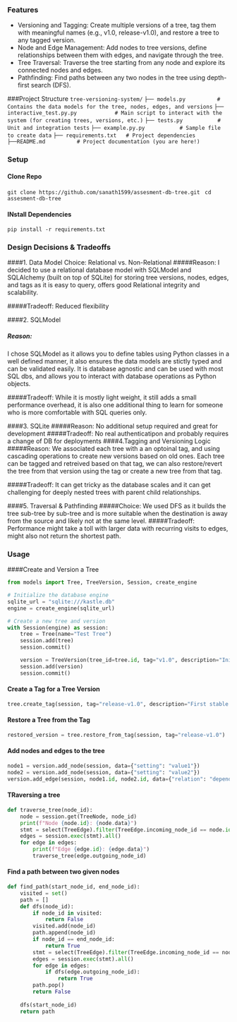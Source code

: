 ### Features
- Versioning and Tagging: Create multiple versions of a tree, tag them with meaningful names (e.g., v1.0, release-v1.0), and restore a tree to any tagged version.
- Node and Edge Management: Add nodes to tree versions, define relationships between them with edges, and navigate through the tree.
- Tree Traversal: Traverse the tree starting from any node and explore its connected nodes and edges.
- Pathfinding: Find paths between any two nodes in the tree using depth-first search (DFS).

###Project Structure 
`tree-versioning-system/`
`├── models.py          # Contains the data models for the tree, nodes, edges, and versions`
`├── interactive_test.py.py            # Main script to interact with the system (for creating trees, versions, etc.)`
`├── tests.py           # Unit and integration tests`
`├── example.py.py           # Sample file to create data`
`├── requirements.txt   # Project dependencies`
`├──README.md          # Project documentation (you are here!)`


### Setup
#### Clone Repo
```git clone https://github.com/sanath1599/assesment-db-tree.git ```
```cd assesment-db-tree```

#### INstall Dependencies
```pip install -r requirements.txt```

### Design Decisions & Tradeoffs
####1. Data Model Choice: Relational vs. Non-Relational
#####Reason:
I decided to use a relational database model with SQLModel and SQLAlchemy (built on top of SQLite) for storing tree versions, nodes, edges, and tags as it is easy to query, offers good Relational integrity and scalability. 

#####Tradeoff:
Reduced flexibility

####2. SQLModel
##### Reason: 
I chose SQLModel as it allows you to define tables using Python classes in a well defined manner, it also ensures the data models are stictly typed and can be validated easily. It is database agnostic and can be used with most SQL dbs, and allows you to interact with database operations as Python objects. 

#####Tradeoff: 
While it is mostly light weight, it still adds a small performance overhead, it is also one additional thing to learn for someone who is more comfortable with SQL queries only. 

####3. SQLite
#####Reason:
No additional setup required and great for development
#####Tradeoff: No real authenticatipon and probably requires a change of DB for deployments
####4.Tagging and Versioning Logic
#####Reason:
We associated each tree with a an optoinal tag, and using cascading operations to create new versions based on old ones. Each tree can be tagged and retreived based on that tag, we can also restore/revert the tree from that version using the tag or create a new tree from that tag. 

#####Tradeoff:
It can get tricky as the database scales and it can get challenging for deeply nested trees with parent child relationships.

####5. Traversal & Pathfinding
#####Choice: 
We used DFS as it builds the tree sub-tree by sub-tree and is more suitable when the destination is away from the source and likely not at the same level.
#####Tradeoff: 
Performance might take a toll with larger data with recurring visits to edges, might also not return the shortest path. 

### Usage
####Create and Version a Tree
```python
from models import Tree, TreeVersion, Session, create_engine

# Initialize the database engine
sqlite_url = "sqlite:///kastle.db"
engine = create_engine(sqlite_url)

# Create a new tree and version
with Session(engine) as session:
    tree = Tree(name="Test Tree")
    session.add(tree)
    session.commit()

    version = TreeVersion(tree_id=tree.id, tag="v1.0", description="Initial version")
    session.add(version)
    session.commit()

```
#### Create a Tag for a Tree Version
```python
tree.create_tag(session, tag="release-v1.0", description="First stable release")

```

#### Restore a Tree from the Tag
```python
restored_version = tree.restore_from_tag(session, tag="release-v1.0")

```
#### Add nodes and edges to the tree 
```python
node1 = version.add_node(session, data={"setting": "value1"})
node2 = version.add_node(session, data={"setting": "value2"})
version.add_edge(session, node1.id, node2.id, data={"relation": "dependency"})
```

#### TRaversing a tree
```python
def traverse_tree(node_id):
    node = session.get(TreeNode, node_id)
    print(f"Node {node.id}: {node.data}")
    stmt = select(TreeEdge).filter(TreeEdge.incoming_node_id == node.id)
    edges = session.exec(stmt).all()
    for edge in edges:
        print(f"Edge {edge.id}: {edge.data}")
        traverse_tree(edge.outgoing_node_id)

```

#### Find a path between two given nodes
```python
def find_path(start_node_id, end_node_id):
    visited = set()
    path = []
    def dfs(node_id):
        if node_id in visited:
            return False
        visited.add(node_id)
        path.append(node_id)
        if node_id == end_node_id:
            return True
        stmt = select(TreeEdge).filter(TreeEdge.incoming_node_id == node_id)
        edges = session.exec(stmt).all()
        for edge in edges:
            if dfs(edge.outgoing_node_id):
                return True
        path.pop()
        return False
    
    dfs(start_node_id)
    return path

```